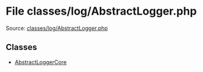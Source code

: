 File classes/log/AbstractLogger.php
=========

Source: [classes/log/AbstractLogger.php](https://github.com/PrestaShop/PrestaShop/blob/1.6.0.13/classes/log/AbstractLogger.php)


Classes
-------

* [AbstractLoggerCore](class.AbstractLoggerCore.md)

